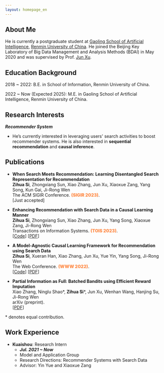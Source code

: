 ```yaml
---
layout: homepage_en
---
```


## About Me

He is currently a postgraduate student at [Gaoling School of Artificial Intelligence](http://ai.ruc.edu.cn/), [Renmin University of China](https://www.ruc.edu.cn/).
He joined the Beijing Key Laboratory of Big Data Management and Analysis Methods (BDAI) in May 2020 and was supervised by Prof. [Jun Xu](https://scholar.google.com/citations?user=su14mcEAAAAJ).


## Education Background

2018 ~ 2022: B.E. in School of Information, Renmin University of China.

2022 ~ Now (Expected 2025): M.E. in Gaoling School of Artificial Intelligence, Renmin University of China.

## Research Interests

***Recommender System***
- He’s currently interested in leveraging users' search activities to boost recommender systems. He is also interested in **sequential recommendation** and **causal inference**.



## Publications

- **When Search Meets Recommendation: Learning Disentangled Search Representation for Recommendation**
  <br>
  **Zihua Si**, Zhongxiang Sun, Xiao Zhang, Jun Xu, Xiaoxue Zang, Yang Song, Kun Gai, Ji-Rong Wen 
  <br>
  The ACM SIGIR Conference. <span style="color:#ff904f;font-weight:1000">(SIGIR 2023)</span>. 
  <br>
  [Just accepted]

- **Enhancing Recommendation with Search Data in a Causal Learning Manner**
  <br>
  **Zihua Si**, Zhongxiang Sun, Xiao Zhang, Jun Xu, Yang Song, Xiaoxue Zang, Ji-Rong Wen 
  <br>
  Transactions on Information Systems. <span style="color:#ff904f;font-weight:1000">(TOIS 2023)</span>.
  <br>
  [[Code](https://github.com/Ethan00Si/IV4RecPlus-TOIS-2023)]
  [[PDF](https://dl.acm.org/doi/10.1145/3582425)] 

- **A Model-Agnostic Causal Learning Framework for Recommendation using Search Data**
  <br>
  **Zihua Si**, Xueran Han, Xiao Zhang, Jun Xu, Yue Yin, Yang Song, Ji-Rong Wen
  <br>
  The Web Conference. <span style="color:#ff904f;font-weight:1000">(WWW 2022)</span>.
  <br>
  [[Code](https://github.com/Ethan00Si/Instrumental-variables-for-recommendation)]
  [[PDF](https://arxiv.org/pdf/2202.04514.pdf)] 
  <!-- <strong><i style="color:#e74d3c">Oral Presentation</i></strong> -->



- **Partial Information as Full: Batched Bandits using Efficient Reward Imputation**
  <br>
  Xiao Zhang, Ninglu Shao\*, **Zihua Si**\*, Jun Xu, Wenhan Wang, Hanjing Su, Ji-Rong Wen 
  <br>
  arXiv (preprint). 
  <br>
  [[PDF](https://arxiv.org/pdf/2210.06719.pdf)] 

  
\* denotes equal contribution.



## Work Experience

- **Kuaishou**: Research Intern
  - ***Jul. 2021 ~ Now***
  - Model and Application Group
  - Research Directions: Recommender Systems with Search Data
  - Advisor: Yin Yue and Xiaoxue Zang



